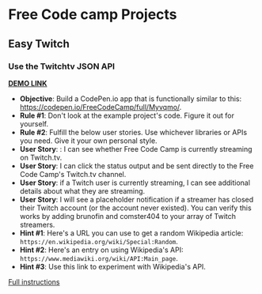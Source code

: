 # Free Code camp Projects

## Easy Twitch

### Use the Twitchtv JSON API

**[DEMO LINK](https://adrienz.github.io/freecodecamp-projects/4-easy-twitch/)**

- **Objective**: Build a CodePen.io app that is functionally similar to this: <https://codepen.io/FreeCodeCamp/full/Myvqmo/>.
- **Rule #1**: Don't look at the example project's code. Figure it out for yourself.
- **Rule #2**: Fulfill the below user stories. Use whichever libraries or APIs you need. Give it your own personal style.
- **User Story**: : I can see whether Free Code Camp is currently streaming on Twitch.tv.
- **User Story**: I can click the status output and be sent directly to the Free Code Camp's Twitch.tv channel.
- **User Story**: if a Twitch user is currently streaming, I can see additional details about what they are streaming.
- **User Story**: I will see a placeholder notification if a streamer has closed their Twitch account (or the account never existed). You can verify this works by adding brunofin and comster404 to your array of Twitch streamers.
- **Hint #1**: Here's a URL you can use to get a random Wikipedia article: `https://en.wikipedia.org/wiki/Special:Random`.
- **Hint #2**: Here's an entry on using Wikipedia's API: `https://www.mediawiki.org/wiki/API:Main_page`.
- **Hint #3**: Use this link to experiment with Wikipedia's API.

[Full instructions](https://www.freecodecamp.com/challenges/use-the-twitchtv-json-api)
